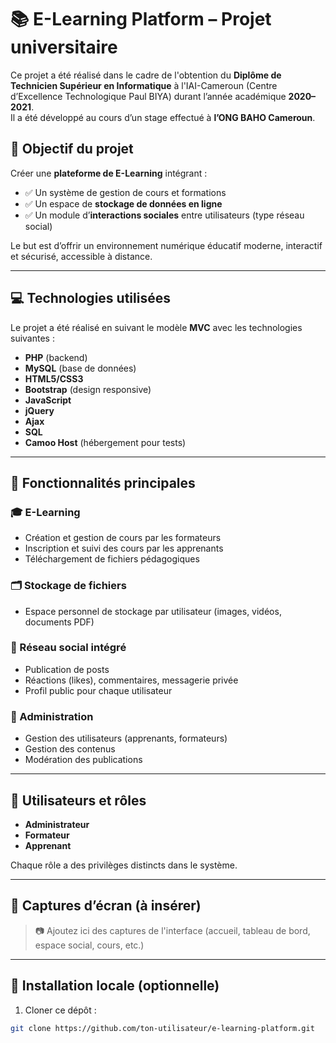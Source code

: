 # 📚 E-Learning Platform – Projet universitaire

Ce projet a été réalisé dans le cadre de l'obtention du **Diplôme de Technicien Supérieur en Informatique** à l'IAI-Cameroun (Centre d’Excellence Technologique Paul BIYA) durant l’année académique **2020–2021**.  
Il a été développé au cours d’un stage effectué à **l’ONG BAHO Cameroun**.

## 🎯 Objectif du projet

Créer une **plateforme de E-Learning** intégrant :

- ✅ Un système de gestion de cours et formations
- ✅ Un espace de **stockage de données en ligne**
- ✅ Un module d’**interactions sociales** entre utilisateurs (type réseau social)

Le but est d’offrir un environnement numérique éducatif moderne, interactif et sécurisé, accessible à distance.

---

## 💻 Technologies utilisées

Le projet a été réalisé en suivant le modèle **MVC** avec les technologies suivantes :

- **PHP** (backend)
- **MySQL** (base de données)
- **HTML5/CSS3**
- **Bootstrap** (design responsive)
- **JavaScript**
- **jQuery**
- **Ajax**
- **SQL**
- **Camoo Host** (hébergement pour tests)

---

## 🧩 Fonctionnalités principales

### 🎓 E-Learning
- Création et gestion de cours par les formateurs
- Inscription et suivi des cours par les apprenants
- Téléchargement de fichiers pédagogiques

### 🗂️ Stockage de fichiers
- Espace personnel de stockage par utilisateur (images, vidéos, documents PDF)

### 💬 Réseau social intégré
- Publication de posts
- Réactions (likes), commentaires, messagerie privée
- Profil public pour chaque utilisateur

### 🔐 Administration
- Gestion des utilisateurs (apprenants, formateurs)
- Gestion des contenus
- Modération des publications

---

## 👤 Utilisateurs et rôles

- **Administrateur**
- **Formateur**
- **Apprenant**

Chaque rôle a des privilèges distincts dans le système.

---

## 🧪 Captures d’écran (à insérer)

> 📷 Ajoutez ici des captures de l'interface (accueil, tableau de bord, espace social, cours, etc.)

---

## 🚀 Installation locale (optionnelle)

1. Cloner ce dépôt :

```bash
git clone https://github.com/ton-utilisateur/e-learning-platform.git
